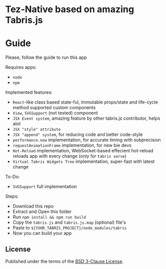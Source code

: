 # Tez-Native based on amazing Tabris.js

# Guide
Please, follow the guide to run this app

Requires apps:
* `node`
* `npm`

Implemented features:
* `React`-like class based state-ful, immutable props/state and life-cycle method supported custom components
* `View`, `SVGSupport` (not tested) component
* `JSX Event system`, amazing feature by other tabris.js contributor, helps alot
* `JSX "style" attribute`
* `JSX "append" system`, for reducing code and better code-style
* `performance.now` implementation, for accurate timing with subprecision
* `requestAnimationFrame` implementation, for new bie devs
* `Hot-Reload` implementation, WebSocket-based effecient hot-reload reloads app with every change (only for `tabris serve`)
* `Virtual Tabris Widgets Tree` implementation, super-fast with latest change

To-Do:
* `SVGSupport` full implementation


Steps:
* Download this repo
* Extract and Open this folder
* Run `npm install && npm run build`
* Copy the `tabris.js` and `tabris.js.map` (optional) file's
* Paste to `${YOUR_TABRIS_PROJECT}/node_modules/tabris`
* Now you can build your app

## License

Published under the terms of the [BSD 3-Clause License](LICENSE).
